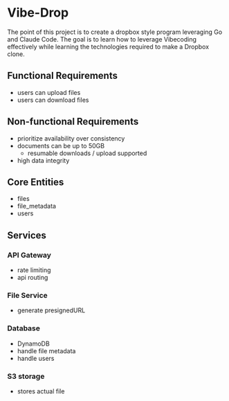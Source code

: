 # Vibe-Drop
The point of this project is to create a dropbox style program leveraging Go and Claude Code. The goal is to learn how to leverage Vibecoding effectively while learning the technologies required to make a Dropbox clone.

## Functional Requirements
- users can upload files
- users can download files

## Non-functional Requirements
- prioritize availability over consistency
- documents can be up to 50GB
    - resumable downloads / upload supported
- high data integrity

## Core Entities
- files
- file_metadata
- users

## Services
### API Gateway
- rate limiting
- api routing

### File Service
- generate presignedURL

### Database
- DynamoDB
- handle file metadata
- handle users

### S3 storage
- stores actual file